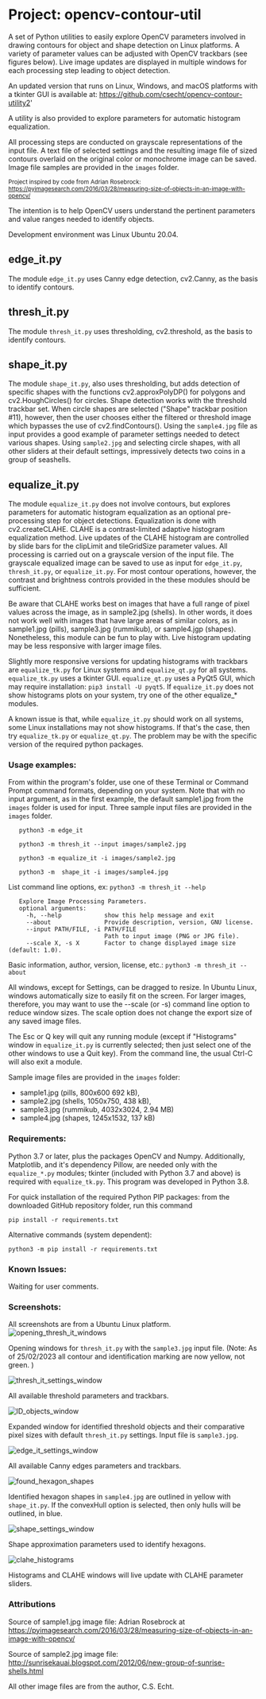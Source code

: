 # Project: opencv-contour-util
A set of Python utilities to easily explore OpenCV parameters involved in drawing contours for object and shape detection on Linux platforms. A variety of parameter values can be adjusted with OpenCV trackbars (see figures below). Live image updates are displayed in multiple windows for each processing step leading to object detection.

An updated version that runs on Linux, Windows, and macOS platforms with a tkinter GUI is available at: https://github.com/csecht/opencv-contour-utility2'

A utility is also provided to explore parameters for automatic histogram equalization.

All processing steps are conducted on grayscale representations of the input file. A text file of selected settings and the resulting image file of sized contours overlaid on the original color or monochrome image can be saved. Image file samples are provided in the `images` folder.

<sub>Project inspired by code from Adrian Rosebrock:
https://pyimagesearch.com/2016/03/28/measuring-size-of-objects-in-an-image-with-opencv/
</sub>

The intention is to help OpenCV users understand the pertinent parameters and value ranges needed to identify objects.

Development environment was Linux Ubuntu 20.04.

## edge_it.py
The module `edge_it.py` uses Canny edge detection, cv2.Canny, as the basis to identify contours.
## thresh_it.py
The module `thresh_it.py` uses thresholding, cv2.threshold, as the basis to identify contours.
## shape_it.py
The module `shape_it.py`, also uses thresholding, but adds detection of specific shapes with the functions cv2.approxPolyDP() for polygons and cv2.HoughCircles() for circles. Shape detection works with the threshold trackbar set. When  circle shapes are selected ("Shape" trackbar position #11), however, then the user chooses either the filtered or threshold image which bypasses the use of cv2.findContours(). Using the `sample4.jpg` file as input provides a good example of parameter settings needed to detect various shapes. Using `sample2.jpg` and selecting circle shapes, with all other sliders at their default settings, impressively detects two coins in a group of seashells.
## equalize_it.py
The module `equalize_it.py` does not involve contours, but explores parameters for automatic histogram equalization as an optional pre-processing step for object detections. Equalization is done with cv2.createCLAHE. CLAHE is a contrast-limited adaptive histogram equalization method. Live updates of the CLAHE histogram are controlled by slide bars for the clipLimit and tileGridSize parameter values. All processing is carried out on a grayscale version of the input file. The grayscale equalized image can be saved to use as input for `edge_it.py`, `thresh_it.py`, or `equalize_it.py`. For most contour operations, however, the contrast and brightness controls provided in the these modules should be sufficient.

Be aware that CLAHE works best on images that have a full range of pixel values across the image, as in sample2.jpg (shells). In other words, it does not work well with images that have large areas of similar colors, as in sample1.jpg (pills), sample3.jpg (rummikub), or sample4.jgp (shapes). Nonetheless, this module can be fun to play with. Live histogram updating may be less responsive with larger image files.
 
Slightly more responsive versions for updating histograms with trackbars are `equalize_tk.py` for Linux systems and `equalize_qt.py` for all systems. `equalize_tk.py` uses a tkinter GUI. `equalize_qt.py` uses a PyQt5 GUI, which may require installation: `pip3 install -U pyqt5`. If `equalize_it.py` does not show histograms plots on your system, try one of the other equalize_* modules. 

A known issue is that, while `equalize_it.py` should work on all systems, some Linux installations may not show histograms. If that's the case, then try `equalize_tk.py` or `equalize_qt.py`. The problem may be with the specific version of the required python packages.

### Usage examples:
From within the program's folder, use one of these Terminal or Command Prompt command formats, depending on your system. Note that with no input argument, as in the first example, the default sample1.jpg from the `images` folder is used for input. Three sample input files are provided in the `images` folder.

       python3 -m edge_it

       python3 -m thresh_it --input images/sample2.jpg

       python3 -m equalize_it -i images/sample2.jpg

       python3 -m  shape_it -i images/sample4.jpg

List command line options, ex: `python3 -m thresh_it --help`
       
       Explore Image Processing Parameters.
       optional arguments:
         -h, --help            show this help message and exit
         --about               Provide description, version, GNU license.
         --input PATH/FILE, -i PATH/FILE
                               Path to input image (PNG or JPG file).
         --scale X, -s X       Factor to change displayed image size (default: 1.0).

Basic information, author, version, license, etc.: `python3 -m thresh_it --about`

All windows, except for Settings, can be dragged to resize. In Ubuntu Linux, windows automatically size to easily fit on the screen. For larger images, therefore, you may want to use the --scale (or -s) command line option to reduce window sizes. The scale option does not change the export size of any saved image files. 
 
The Esc or Q key will quit any running module (except if "Histograms" window in `equalize_it.py` is currently selected; then just select one of the other windows to use a Quit key). From the command line, the usual Ctrl-C will also exit a module.

Sample image files are provided in the `images` folder:
* sample1.jpg (pills, 800x600 692 kB),
* sample2.jpg (shells, 1050x750, 438 kB),
* sample3.jpg (rummikub, 4032x3024, 2.94 MB)
* sample4.jpg (shapes, 1245x1532, 137 kB)

### Requirements:
Python 3.7 or later, plus the packages OpenCV and Numpy. Additionally, Matplotlib, and it's dependency Pillow, are needed only with
the `equalize_*.py` modules; tkinter (included with Python 3.7 and above) is required with `equalize_tk.py`.
This program was developed in Python 3.8.

For quick installation of the required Python PIP packages:
from the downloaded GitHub repository folder, run this command

    pip install -r requirements.txt

Alternative commands (system dependent):

    python3 -m pip install -r requirements.txt

### Known Issues:
Waiting for user comments.

### Screenshots:
All screenshots are from a Ubuntu Linux platform. 
![opening_thresh_it_windows](images/thresh_it_screenshot.png)

Opening windows for `thresh_it.py` with the `sample3.jpg` input file.
(Note: As of 25/02/2023 all contour and identification marking are now yellow, not green. )

![thresh_it_settings_window](images/threshold_settings_screenshot.png)

All available threshold parameters and trackbars.

![ID_objects_window](images/objects_screenshot.png)

Expanded window for identified threshold objects and their comparative pixel sizes with default `thresh_it.py` settings. Input file is `sample3.jpg`.

![edge_it_settings_window](images/edges_settings_screenshot.png)

All available Canny edges parameters and trackbars.

![found_hexagon_shapes](images/found_hexagon_screenshot.png)

Identified hexagon shapes in `sample4.jpg` are outlined in yellow with `shape_it.py`. If the convexHull option is selected, then only hulls will be outlined, in blue.

![shape_settings_window](images/shape_settings_screenshot.png)

Shape approximation parameters used to identify hexagons.

![clahe_histograms](images/clahe_screenshot.png)

Histograms and CLAHE windows will live update with CLAHE parameter sliders.

### Attributions

Source of sample1.jpg image file:
Adrian Rosebrock at https://pyimagesearch.com/2016/03/28/measuring-size-of-objects-in-an-image-with-opencv/

Source of sample2.jpg image file:
http://sunrisekauai.blogspot.com/2012/06/new-group-of-sunrise-shells.html

All other image files are from the author, C.S. Echt.
